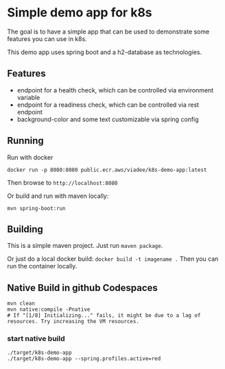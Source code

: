 # Simple demo app for k8s

The goal is to have a simple app that can be used to demonstrate some features you can use in k8s.

This demo app uses spring boot and a h2-database as technologies.

## Features

 - endpoint for a health check, which can be controlled via environment variable
 - endpoint for a readiness check, which can be controlled via rest endpoint
 - background-color and some text customizable via spring config

 ## Running

 Run with docker
 ```shell
 docker run -p 8080:8080 public.ecr.aws/viadee/k8s-demo-app:latest
 ```

 Then browse to `http://localhost:8080`

Or build and run with maven locally:

 ```shell
 mvn spring-boot:run
 ```

 ## Building

 This is a simple maven project. Just run `maven package`.

 Or just do a local docker build: `docker build -t imagename .`
 Then you can run the container locally.


## Native Build in github Codespaces

 ```shell
mvn clean
mvn native:compile -Pnative
# If "[1/8] Initializing..." fails, it might be due to a lag of resources. Try increasing the VM resources.
 ```

### start native build
```shell
./target/k8s-demo-app
./target/k8s-demo-app --spring.profiles.active=red
```
